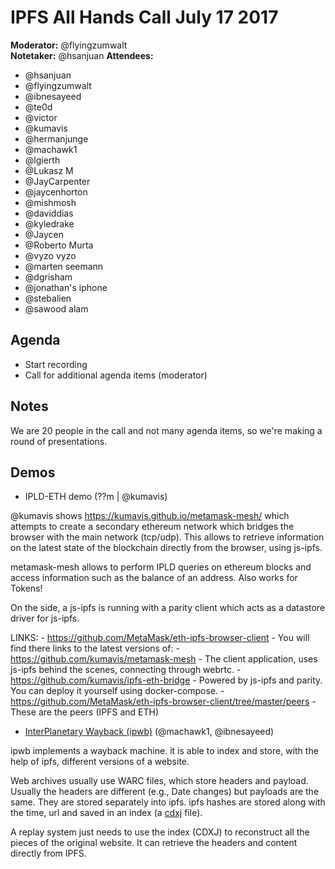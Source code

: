 # IPFS All Hands Call July 17 2017

**Moderator:** @flyingzumwalt  
**Notetaker:** @hsanjuan
**Attendees:** 
* @hsanjuan
* @flyingzumwalt
* @ibnesayeed
* @te0d
* @victor
* @kumavis
* @hermanjunge
* @machawk1
* @lgierth
* @Lukasz M
* @JayCarpenter
* @jaycenhorton
* @mishmosh
* @daviddias
* @kyledrake
* @Jaycen
* @Roberto Murta
* @vyzo vyzo
* @marten seemann
* @dgrisham
* @jonathan's iphone
* @stebalien
* @sawood alam

## Agenda

<!-- Ensure notetaker is present before you begin -->
- Start recording
- Call for additional agenda items (moderator)

<!-- Add items above this line. Use this format:
  - Item (@your_name: @target_audience)
-->

## Notes

We are 20 people in the call and not many agenda items, so we're making a round of presentations.


## Demos

- IPLD-ETH demo (??m | @kumavis)

@kumavis shows https://kumavis.github.io/metamask-mesh/ which attempts to create a secondary ethereum network which bridges the browser with the main network (tcp/udp). This allows to retrieve information on the latest state of the blockchain directly from the browser, using js-ipfs.

metamask-mesh allows to perform IPLD queries on ethereum blocks and access information such as the balance of an address.  Also works for Tokens!

On the side, a js-ipfs is running with a parity client which acts as a datastore driver for js-ipfs.

LINKS:
    - https://github.com/MetaMask/eth-ipfs-browser-client
        - You will find there links to the latest versions of:
        - https://github.com/kumavis/metamask-mesh
            - The client application, uses js-ipfs behind the scenes, connecting through webrtc.
        - https://github.com/kumavis/ipfs-eth-bridge
            - Powered by js-ipfs and parity. You can deploy it yourself using docker-compose.
        - https://github.com/MetaMask/eth-ipfs-browser-client/tree/master/peers
            - These are the peers (IPFS and ETH)

- [InterPlanetary Wayback (ipwb)](https://github.com/oduwsdl/ipwb/) (@machawk1, @ibnesayeed)

ipwb implements a wayback machine. it is able to index and store, with the help of ipfs, different versions of a website.

Web archives usually use WARC files, which store headers and payload. Usually the headers are different (e.g., Date changes) but payloads are the same. They are stored separately into ipfs. ipfs hashes are stored along with the time, url and saved in an index (a [cdxj](https://github.com/oduwsdl/ORS/wiki/CDXJ) file).

A replay system just needs to use the index (CDXJ) to reconstruct all the pieces of the original website. It can retrieve the headers and content directly from IPFS.

